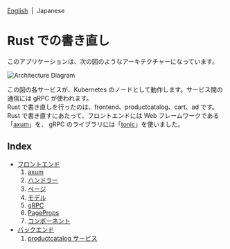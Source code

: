 [English](../en/index.md)&nbsp;&nbsp;|&nbsp;&nbsp;Japanese

# Rust での書き直し

このアプリケーションは、次の図のようなアーキテクチャーになっています。

![Architecture Diagram](/docs/img/architecture-diagram.png)

この図の各サービスが、Kubernetes のノードとして動作します。サービス間の通信には gRPC が使われます。  
Rust で書き直しを行ったのは、frontend、productcatalog、cart、ad です。  
Rust で書き直すにあたって、フロントエンドには Web フレームワークである「[axum](https://github.com/tokio-rs/axum)」を、 gRPC のライブラリには「[tonic](https://github.com/hyperium/tonic)」を使いました。

## Index

- [フロントエンド](./frontend/0.frontend.md)
  1. [axum](./frontend/1.axum.md)
  1. [ハンドラー](./frontend/2.handler.md)
  1. [ページ](./frontend/3.page.md)
  1. [モデル](./frontend/4.model.md)
  1. [gRPC](./frontend/5.rpc.md)
  1. [PageProps](./frontend/6.page-props.md)
  1. [コンポーネント](./frontend/7.component.md)
- [バックエンド](./backend/0.backend.md)
  1. [productcatalog サービス](./backend/1.productcatalog.md)

